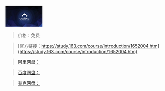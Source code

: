
![img](../../../assets/study163/free/6630620264469100360.png)

> 价格：免费

> [官方链接：https://study.163.com/course/introduction/1652004.htm](https://study.163.com/course/introduction/1652004.htm)

> [阿里网盘：]()

> [百度网盘：]()

> [夸克网盘：]()
